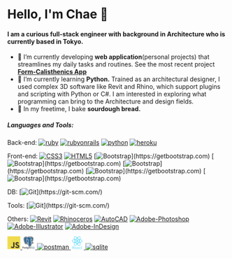 <h1>Hello, I'm Chae 🦋 </h1>
<h4>I am a curious full-stack engineer with background in Architecture who is currently based in Tokyo.</h4>


- 🔭 I’m currently developing **web application**(personal projects) that streamlines my daily tasks and routines. See the most recent project <a href="https://github.com/chaeshin/form_calisthenics_app" target="_blank" rel="noreferrer">**Form-Calisthenics App**</a>
- 🌱 I’m currently learning **Python.** Trained as an architectural designer, I used complex 3D software like Revit and Rhino, which support plugins and scripting with Python or C#. I am interested in exploring what programming can bring to the Architecture and design fields.
- 🍞 In my freetime, I bake **sourdough bread.**


<h5 align="left">Languages and Tools:</h5>
<p align="left">Back-end: 
  <a href="https://www.ruby-lang.org/en/"><img src='https://cdn.jsdelivr.net/npm/simple-icons@3.0.1/icons/ruby.svg' alt='ruby' height='30'></a> 
  <a href="https://rubyonrails.org"><img src='https://cdn.jsdelivr.net/npm/simple-icons@3.0.1/icons/rubyonrails.svg' alt='rubyonrails' height='30'></a> 
  <a href="https://www.python.org"><img src='https://cdn.jsdelivr.net/npm/simple-icons@3.0.1/icons/python.svg' alt='python' height='30'></a> 
  <a href="https://heroku.com"><img src='https://cdn.jsdelivr.net/npm/simple-icons@3.0.1/icons/Heroku.svg' alt='heroku' height='30'></a>
</p>

<p align="left">Front-end: 
  <a href="https://www.w3schools.com/css/"><img src='https://cdn.jsdelivr.net/npm/simple-icons@3.0.1/icons/css3.svg' alt='CSS3' height='30'></a> 
  <a href="https://www.w3.org/html/"><img src='https://cdn.jsdelivr.net/npm/simple-icons@3.0.1/icons/html5.svg' alt='HTML5' height='30'></a>
[<img src='https://cdn.jsdelivr.net/npm/simple-icons@3.0.1/icons/bootstrap.svg' alt='Bootstrap' height='30'>](https://getbootstrap.com) 
[<img src='https://cdn.jsdelivr.net/npm/simple-icons@3.0.1/icons/bootstrap.svg' alt='Bootstrap' height='30'>](https://getbootstrap.com) 
[<img src='https://cdn.jsdelivr.net/npm/simple-icons@3.0.1/icons/bootstrap.svg' alt='Bootstrap' height='30'>](https://getbootstrap.com) 
[<img src='https://cdn.jsdelivr.net/npm/simple-icons@3.0.1/icons/bootstrap.svg' alt='Bootstrap' height='30'>](https://getbootstrap.com) 
[<img src='https://cdn.jsdelivr.net/npm/simple-icons@3.0.1/icons/bootstrap.svg' alt='Bootstrap' height='30'>](https://getbootstrap.com) 
</p>


<p align="left">DB: 
[<img src='https://cdn.jsdelivr.net/npm/simple-icons@3.0.1/icons/git.svg' alt='Git' height='30'>](https://git-scm.com/) 

</p>

<p align="left">Tools: 
[<img src='https://cdn.jsdelivr.net/npm/simple-icons@3.0.1/icons/git.svg' alt='Git' height='30'>](https://git-scm.com/) 
 
</p>


<p align="left">Others: 
  <a href="https://www.w3schools.com/css/"><img src='https://cdn.jsdelivr.net/npm/simple-icons@3.0.1/icons/autodeskrevit.svg' alt='Revit' height='30'></a>
  <a href="https://www.w3schools.com/css/"><img src='https://cdn.jsdelivr.net/npm/simple-icons@3.0.1/icons/rhinoceros.svg' alt='Rhinoceros' height='30'></a>
  <a href="https://www.w3schools.com/css/"><img src='https://cdn.jsdelivr.net/npm/simple-icons@3.0.1/icons/autocad.svg' alt='AutoCAD' height='30'></a>
  <a href="https://www.w3schools.com/css/"><img src='https://cdn.jsdelivr.net/npm/simple-icons@3.0.1/icons/adobephotoshop.svg' alt='Adobe-Photoshop' height='30'></a>
  <a href="https://www.w3schools.com/css/"><img src='https://cdn.jsdelivr.net/npm/simple-icons@3.0.1/icons/adobeillustrator.svg' alt='Adobe-Illustrator' height='30'></a>
  <a href="https://www.w3schools.com/css/"><img src='https://cdn.jsdelivr.net/npm/simple-icons@3.0.1/icons/adobeindesign.svg' alt='Adobe-InDesign' height='30'></a>
</p>
  

  <a href="https://developer.mozilla.org/en-US/docs/Web/JavaScript" target="_blank" rel="noreferrer"> 
    <img src="https://raw.githubusercontent.com/devicons/devicon/master/icons/javascript/javascript-original.svg" alt="javascript" width="30" height="30"/> 
  </a> 
  

  <a href="https://www.postgresql.org" target="_blank" rel="noreferrer"> 
    <img src="https://raw.githubusercontent.com/devicons/devicon/master/icons/postgresql/postgresql-original-wordmark.svg" alt="postgresql" width="30" height="30"/> 
  </a> 
  
  <a href="https://postman.com" target="_blank" rel="noreferrer"> 
    <img src="https://www.vectorlogo.zone/logos/getpostman/getpostman-icon.svg" alt="postman" width="30" height="30"/> 
  </a> 
  

  
  <a href="https://reactjs.org/" target="_blank" rel="noreferrer"> 
    <img src="https://raw.githubusercontent.com/devicons/devicon/master/icons/react/react-original-wordmark.svg" alt="react" width="30" height="30"/> 
  </a> 
  
 
  
  <a href="https://www.sqlite.org/" target="_blank" rel="noreferrer"> 
    <img src="https://www.vectorlogo.zone/logos/sqlite/sqlite-icon.svg" alt="sqlite" width="30" height="30"/> 
  </a> 
  

